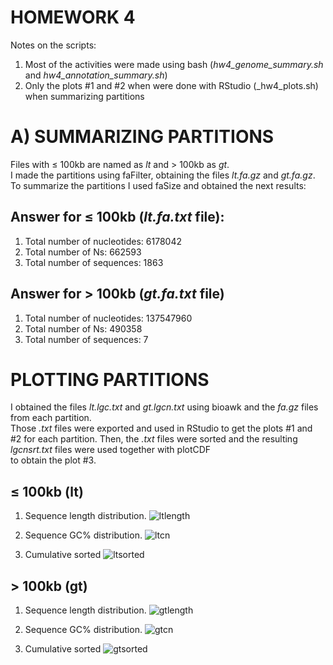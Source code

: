 # HOMEWORK 4

Notes on the scripts:
1. Most of the activities were made using bash (_hw4_genome_summary.sh_ and _hw4_annotation_summary.sh_)
2. Only the plots #1 and #2 when were done with RStudio (_hw4_plots.sh) when summarizing partitions  

# A) SUMMARIZING PARTITIONS

Files with ≤ 100kb are named as _lt_ and > 100kb as _gt_.  
I made the partitions using faFilter, obtaining the files _lt.fa.gz_ and _gt.fa.gz_.  
To summarize the partitions I used faSize and obtained the next results:

## Answer for ≤ 100kb (_lt.fa.txt_ file):

1. Total number of nucleotides: 6178042 
2. Total number of Ns: 662593
3. Total number of sequences: 1863

## Answer for > 100kb (_gt.fa.txt_ file)

1. Total number of nucleotides: 137547960  
2. Total number of Ns: 490358
3. Total number of sequences: 7

# PLOTTING PARTITIONS

I obtained the files _lt.lgc.txt_ and _gt.lgcn.txt_ using bioawk and the _fa.gz_ files from each partition.  
Those _.txt_ files were exported and used in RStudio to get the plots #1 and #2 for each partition.
Then, the _.txt_ files were sorted and the resulting _lgcnsrt.txt_ files were used together with plotCDF  
to obtain the plot #3.  

## ≤ 100kb (lt)

1. Sequence length distribution.
![ltlength](/myrepos/ee282/ltlgthplot.png)

2. Sequence GC% distribution.
![ltcn](/myrepos/ee282/ltgcplot.png)

3. Cumulative sorted
![ltsorted](/myrepos/ee282/lt.lgsrt.png)

## > 100kb (gt)

1. Sequence length distribution.
![gtlength](/myrepos/ee282/gtlgthplot.png)

2. Sequence GC% distribution.
![gtcn](/myrepos/ee282/gtgcplot.png)

3. Cumulative sorted
![gtsorted](/myrepos/ee282/gt.lgsrt.png)


